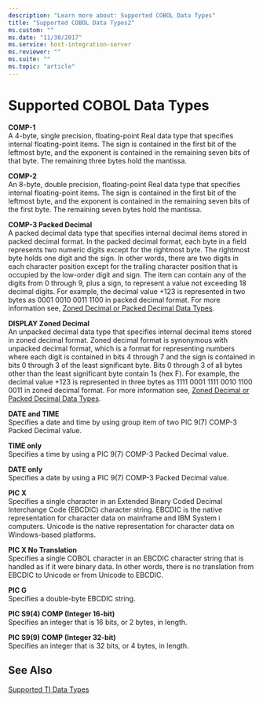 ```yaml
---
description: "Learn more about: Supported COBOL Data Types"
title: "Supported COBOL Data Types2"
ms.custom: ""
ms.date: "11/30/2017"
ms.service: host-integration-server
ms.reviewer: ""
ms.suite: ""
ms.topic: "article"
---
```

# Supported COBOL Data Types
**COMP-1**  
 A 4-byte, single precision, floating-point Real data type that specifies internal floating-point items. The sign is contained in the first bit of the leftmost byte, and the exponent is contained in the remaining seven bits of that byte. The remaining three bytes hold the mantissa.  
  
 **COMP-2**  
 An 8-byte, double precision, floating-point Real data type that specifies internal floating-point items. The sign is contained in the first bit of the leftmost byte, and the exponent is contained in the remaining seven bits of the first byte. The remaining seven bytes hold the mantissa.  
  
 **COMP-3 Packed Decimal**  
 A packed decimal data type that specifies internal decimal items stored in packed decimal format. In the packed decimal format, each byte in a field represents two numeric digits except for the rightmost byte. The rightmost byte holds one digit and the sign. In other words, there are two digits in each character position except for the trailing character position that is occupied by the low-order digit and sign. The item can contain any of the digits from 0 through 9, plus a sign, to represent a value not exceeding 18 decimal digits. For example, the decimal value +123 is represented in two bytes as 0001 0010 0011 1100 in packed decimal format. For more information see, [Zoned Decimal or Packed Decimal Data Types](../core/zoned-decimal-or-packed-decimal-data-types1.md).  
  
 **DISPLAY Zoned Decimal**  
 An unpacked decimal data type that specifies internal decimal items stored in zoned decimal format. Zoned decimal format is synonymous with unpacked decimal format, which is a format for representing numbers where each digit is contained in bits 4 through 7 and the sign is contained in bits 0 through 3 of the least significant byte. Bits 0 through 3 of all bytes other than the least significant byte contain 1s (hex F). For example, the decimal value +123 is represented in three bytes as 1111 0001 1111 0010 1100 0011 in zoned decimal format. For more information see, [Zoned Decimal or Packed Decimal Data Types](../core/zoned-decimal-or-packed-decimal-data-types1.md).  
  
 **DATE and TIME**  
 Specifies a date and time by using group item of two PIC 9(7) COMP-3 Packed Decimal value.  
  
 **TIME only**  
 Specifies a time by using a PIC 9(7) COMP-3 Packed Decimal value.  
  
 **DATE only**  
 Specifies a date by using a PIC 9(7) COMP-3 Packed Decimal value.  
  
 **PIC X**  
 Specifies a single character in an Extended Binary Coded Decimal Interchange Code (EBCDIC) character string. EBCDIC is the native representation for character data on mainframe and IBM System i computers. Unicode is the native representation for character data on Windows-based platforms.  
  
 **PIC X No Translation**  
 Specifies a single COBOL character in an EBCDIC character string that is handled as if it were binary data. In other words, there is no translation from EBCDIC to Unicode or from Unicode to EBCDIC.  
  
 **PIC G**  
 Specifies a double-byte EBCDIC string.  
  
 **PIC S9(4) COMP (Integer 16-bit)**  
 Specifies an integer that is 16 bits, or 2 bytes, in length.  
  
 **PIC S9(9) COMP (Integer 32-bit)**  
 Specifies an integer that is 32 bits, or 4 bytes, in length.  
  
## See Also  
 [Supported TI Data Types](../core/supported-ti-data-types2.md)
